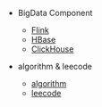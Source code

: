 - BigData Component

  - [Flink](Flink/README.md)
  - [HBase](HBase/README.md)
  - [ClickHouse](ClickHouse/README.md)
  
- algorithm & leecode

  - [algorithm](algorithm/README.md)
  - [leecode](algorithm/leecode/README.md)